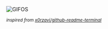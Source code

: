 <div align="justify">
<picture>
    <source media="(prefers-color-scheme: dark)" srcset="https://i.ibb.co/VqrS3tq/output-gif.gif">
    <source media="(prefers-color-scheme: light)" srcset="https://i.ibb.co/VqrS3tq/output-gif.gif">
    <img alt="GIFOS" src="https://i.ibb.co/VqrS3tq/output-gif.gif">
</picture>

<sub><i>inspired from [x0rzavi/github-readme-terminal](https://github.com/x0rzavi/github-readme-terminal)</i></sub>

</div>

<!-- Image deletion URL: https://ibb.co/6WVPNmW/1e806ec02412086e0b783137027dca85 -->